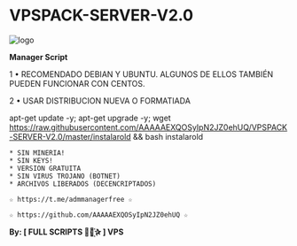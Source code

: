 ﻿# VPSPACK-SERVER-V2.0

![logo](https://raw.githubusercontent.com/AAAAAEXQOSyIpN2JZ0ehUQ/VPSPACK-SERVER-V2.0/master/VPSPACK_SERVER.png)

**Manager Script**

1 • RECOMENDADO DEBIAN Y UBUNTU. ALGUNOS DE ELLOS TAMBIÉN PUEDEN FUNCIONAR CON CENTOS.

2 • USAR DISTRIBUCION NUEVA O FORMATIADA

apt-get update -y; apt-get upgrade -y; wget https://raw.githubusercontent.com/AAAAAEXQOSyIpN2JZ0ehUQ/VPSPACK-SERVER-V2.0/master/instalarold && bash instalarold

```
* SIN MINERIA! 
* SIN KEYS! 
* VERSION GRATUITA 
* SIN VIRUS TROJANO (BOTNET) 
* ARCHIVOS LIBERADOS (DECENCRIPTADOS)
```

```
☆ https://t.me/admmanagerfree ☆

☆ https://github.com/AAAAAEXQOSyIpN2JZ0ehUQ ☆
```

**By: [ FULL SCRIPTS ⃘⃤꙰✰ ] VPS**